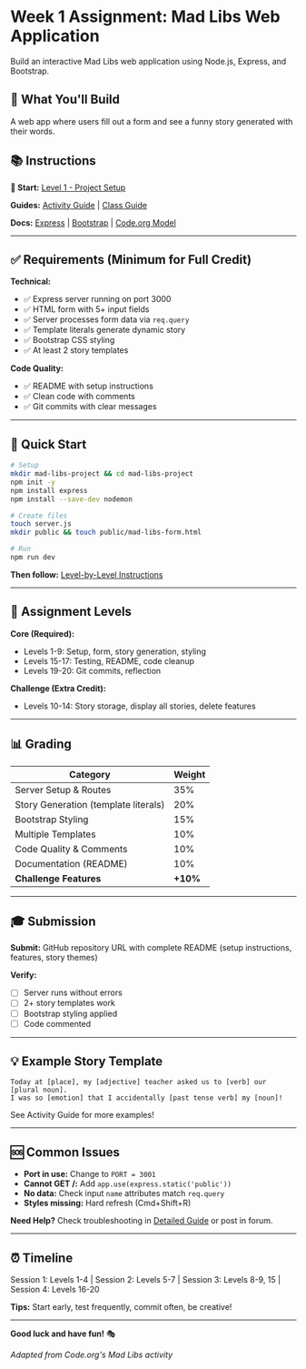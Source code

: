 # Week 1 Assignment: Mad Libs Web Application

Build an interactive Mad Libs web application using Node.js, Express, and Bootstrap.

## 🎯 What You'll Build

A web app where users fill out a form and see a funny story generated with their words.

## 📚 Instructions

**📖 Start:** [Level 1 - Project Setup](https://rmccrear.github.io/codex-lv3-may-2025/mad-libs-levels/mad-libs-lv-1.html)

**Guides:** [Activity Guide](./mad-libs-mini-project-activity-guide.md) | [Class Guide](./ASSIGNMENT_WEEK1.md)

**Docs:** [Express](https://expressjs.com/) | [Bootstrap](https://getbootstrap.com/) | [Code.org Model](https://studio.code.org/courses/csp5-virtual/units/1/lessons/7/levels/1)

---

## ✅ Requirements (Minimum for Full Credit)

**Technical:**
- ✅ Express server running on port 3000
- ✅ HTML form with 5+ input fields
- ✅ Server processes form data via `req.query`
- ✅ Template literals generate dynamic story
- ✅ Bootstrap CSS styling
- ✅ At least 2 story templates

**Code Quality:**
- ✅ README with setup instructions
- ✅ Clean code with comments
- ✅ Git commits with clear messages

---

## 🚀 Quick Start

```bash
# Setup
mkdir mad-libs-project && cd mad-libs-project
npm init -y
npm install express
npm install --save-dev nodemon

# Create files
touch server.js
mkdir public && touch public/mad-libs-form.html

# Run
npm run dev
```

**Then follow:** [Level-by-Level Instructions](https://rmccrear.github.io/codex-lv3-may-2025/mad-libs-levels/mad-libs-lv-1.html)

---

## 📝 Assignment Levels

**Core (Required):**
- Levels 1-9: Setup, form, story generation, styling
- Levels 15-17: Testing, README, code cleanup
- Levels 19-20: Git commits, reflection

**Challenge (Extra Credit):**
- Levels 10-14: Story storage, display all stories, delete features

---

## 📊 Grading

| Category | Weight |
|----------|--------|
| Server Setup & Routes | 35% |
| Story Generation (template literals) | 20% |
| Bootstrap Styling | 15% |
| Multiple Templates | 10% |
| Code Quality & Comments | 10% |
| Documentation (README) | 10% |
| **Challenge Features** | **+10%** |

---

## 🎓 Submission

**Submit:** GitHub repository URL with complete README (setup instructions, features, story themes)

**Verify:**
- [ ] Server runs without errors
- [ ] 2+ story templates work
- [ ] Bootstrap styling applied
- [ ] Code commented

---

## 💡 Example Story Template

```
Today at [place], my [adjective] teacher asked us to [verb] our [plural noun].
I was so [emotion] that I accidentally [past tense verb] my [noun]!
```

See Activity Guide for more examples!

---

## 🆘 Common Issues

- **Port in use:** Change to `PORT = 3001`
- **Cannot GET /:** Add `app.use(express.static('public'))`
- **No data:** Check input `name` attributes match `req.query`
- **Styles missing:** Hard refresh (Cmd+Shift+R)

**Need Help?** Check troubleshooting in [Detailed Guide](./ASSIGNMENT_WEEK1.md) or post in forum.

---

## ⏰ Timeline

Session 1: Levels 1-4 | Session 2: Levels 5-7 | Session 3: Levels 8-9, 15 | Session 4: Levels 16-20

**Tips:** Start early, test frequently, commit often, be creative!

---

**Good luck and have fun!** 🎭

*Adapted from Code.org's Mad Libs activity*
